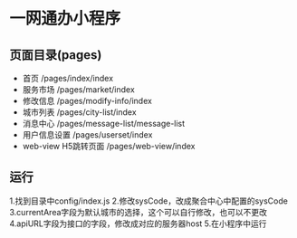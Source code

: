 # 一网通办小程序

## 页面目录(pages)
+ 首页 /pages/index/index
+ 服务市场 /pages/market/index
+ 修改信息 /pages/modify-info/index
+ 城市列表 /pages/city-list/index
+ 消息中心 /pages/message-list/message-list
+ 用户信息设置 /pages/userset/index
+ web-view H5跳转页面 /pages/web-view/index

## 运行
1.找到目录中config/index.js
2.修改sysCode，改成聚合中心中配置的sysCode
3.currentArea字段为默认城市的选择，这个可以自行修改，也可以不更改
4.apiURL字段为接口的字段，修改成对应的服务器host
5.在小程序中运行

